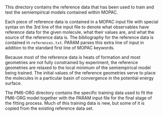 This directory contains the reference data that has been used to train and test the semiempirical models contained within MOPAC.

Each piece of reference data is contained in a MOPAC input file with special syntax on the 3rd line of the input file to
denote what observables have reference data for the given molecule, what their values are, and what the source of the reference
data is. The bibliography for the reference data is contained in `references.txt`. PARAM parses this extra line of input
in addition to the standard first line of MOPAC keywords.

Because most of the reference data is heats of formation and most geometries are not fully constrained by experiment,
the reference geometries are relaxed to the local minimum of the semiempirical model being trained. The initial values
of the reference geometries serve to place the molecules in a particular basin of convergence in the potential energy
surface.

The PM6-ORG directory contains the specific training data used to fit the PM6-ORG model together with the PARAM input file
for the final stage of the fitting process. Much of this training data is new, but some of it is copied from the existing
reference data set.